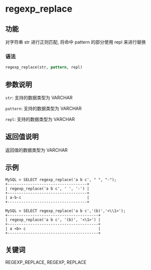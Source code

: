 # regexp_replace

## 功能

对字符串 str 进行正则匹配, 将命中 pattern 的部分使用 repl 来进行替换

### 语法

```Haskell
regexp_replace(str, pattern, repl)
```

## 参数说明

`str`: 支持的数据类型为 VARCHAR

`pattern`: 支持的数据类型为 VARCHAR

`repl`: 支持的数据类型为 VARCHAR

## 返回值说明

返回值的数据类型为 VARCHAR

## 示例

```Plain Text
MySQL > SELECT regexp_replace('a b c', " ", "-");
+-----------------------------------+
| regexp_replace('a b c', ' ', '-') |
+-----------------------------------+
| a-b-c                             |
+-----------------------------------+

MySQL > SELECT regexp_replace('a b c','(b)','<\\1>');
+----------------------------------------+
| regexp_replace('a b c', '(b)', '<\1>') |
+----------------------------------------+
| a <b> c                                |
+----------------------------------------+
```

## 关键词

REGEXP_REPLACE, REGEXP, REPLACE
